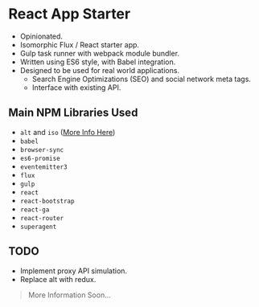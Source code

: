 React App Starter
==================
 * Opinionated.
 * Isomorphic Flux / React starter app.
 * Gulp task runner with webpack module bundler.
 * Written using ES6 style, with Babel integration.
 * Designed to be used for real world applications.
      * Search Engine Optimizations (SEO) and social network meta tags.
      * Interface with existing API.

## Main NPM Libraries Used
 * `alt` and `iso` ([More Info Here](http://www.slideshare.net/spikebrehm/the-evolution-of-airbnbs-frontend))
 * `babel`
 * `browser-sync`
 * `es6-promise`
 * `eventemitter3`
 * `flux`
 * `gulp`
 * `react`
 * `react-bootstrap`
 * `react-ga`
 * `react-router`
 * `superagent`
 
## TODO
 * Implement proxy API simulation.
 * Replace alt with redux.

> More Information Soon...
